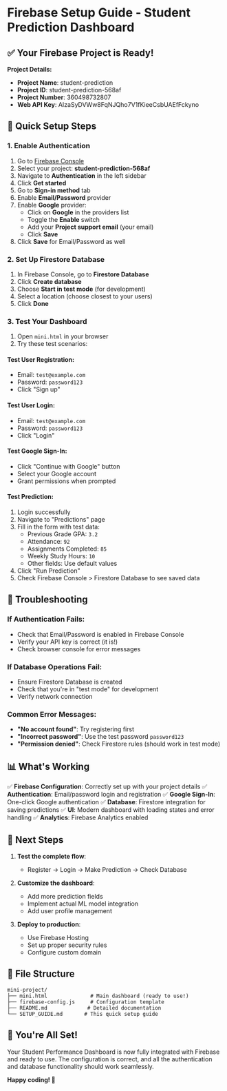 # Firebase Setup Guide - Student Prediction Dashboard

## ✅ Your Firebase Project is Ready!

**Project Details:**
- **Project Name**: student-prediction
- **Project ID**: student-prediction-568af
- **Project Number**: 360498732807
- **Web API Key**: AIzaSyDVWw8FqNJQho7V1fKieeCsbUAEfFckyno

## 🚀 Quick Setup Steps

### 1. Enable Authentication
1. Go to [Firebase Console](https://console.firebase.google.com/)
2. Select your project: **student-prediction-568af**
3. Navigate to **Authentication** in the left sidebar
4. Click **Get started**
5. Go to **Sign-in method** tab
6. Enable **Email/Password** provider
7. Enable **Google** provider:
   - Click on **Google** in the providers list
   - Toggle the **Enable** switch
   - Add your **Project support email** (your email)
   - Click **Save**
8. Click **Save** for Email/Password as well

### 2. Set Up Firestore Database
1. In Firebase Console, go to **Firestore Database**
2. Click **Create database**
3. Choose **Start in test mode** (for development)
4. Select a location (choose closest to your users)
5. Click **Done**

### 3. Test Your Dashboard
1. Open `mini.html` in your browser
2. Try these test scenarios:

#### Test User Registration:
- Email: `test@example.com`
- Password: `password123`
- Click "Sign up"

#### Test User Login:
- Email: `test@example.com`
- Password: `password123`
- Click "Login"

#### Test Google Sign-In:
- Click "Continue with Google" button
- Select your Google account
- Grant permissions when prompted

#### Test Prediction:
1. Login successfully
2. Navigate to "Predictions" page
3. Fill in the form with test data:
   - Previous Grade GPA: `3.2`
   - Attendance: `92`
   - Assignments Completed: `85`
   - Weekly Study Hours: `10`
   - Other fields: Use default values
4. Click "Run Prediction"
5. Check Firebase Console > Firestore Database to see saved data

## 🔧 Troubleshooting

### If Authentication Fails:
- Check that Email/Password is enabled in Firebase Console
- Verify your API key is correct (it is!)
- Check browser console for error messages

### If Database Operations Fail:
- Ensure Firestore Database is created
- Check that you're in "test mode" for development
- Verify network connection

### Common Error Messages:
- **"No account found"**: Try registering first
- **"Incorrect password"**: Use the test password `password123`
- **"Permission denied"**: Check Firestore rules (should work in test mode)

## 📊 What's Working

✅ **Firebase Configuration**: Correctly set up with your project details
✅ **Authentication**: Email/password login and registration
✅ **Google Sign-In**: One-click Google authentication
✅ **Database**: Firestore integration for saving predictions
✅ **UI**: Modern dashboard with loading states and error handling
✅ **Analytics**: Firebase Analytics enabled

## 🎯 Next Steps

1. **Test the complete flow**:
   - Register → Login → Make Prediction → Check Database

2. **Customize the dashboard**:
   - Add more prediction fields
   - Implement actual ML model integration
   - Add user profile management

3. **Deploy to production**:
   - Use Firebase Hosting
   - Set up proper security rules
   - Configure custom domain

## 📁 File Structure
```
mini-project/
├── mini.html              # Main dashboard (ready to use!)
├── firebase-config.js     # Configuration template
├── README.md             # Detailed documentation
└── SETUP_GUIDE.md       # This quick setup guide
```

## 🎉 You're All Set!

Your Student Performance Dashboard is now fully integrated with Firebase and ready to use. The configuration is correct, and all the authentication and database functionality should work seamlessly.

**Happy coding! 🚀** 